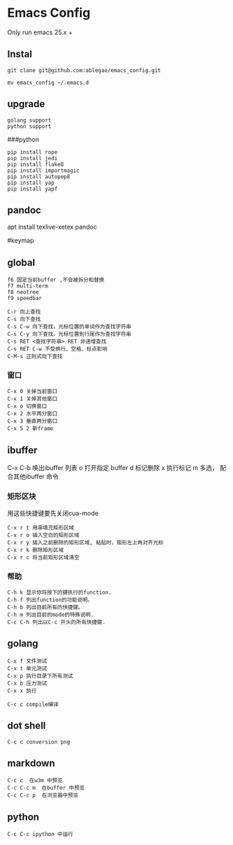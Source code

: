 # Emacs Config
Only run emacs 25.x +


## Instal
	
	git clone git@github.com:ablegao/emacs_config.git

	mv emacs_config ~/.emacs.d 

## upgrade 

	golang support
	python support
	


###python 

	pip install rope
	pip install jedi
	pip install flake8
	pip install importmagic
	pip install autopep8
	pip install yap
	pip install yapf


## pandoc
apt install texlive-xetex pandoc



#keymap


## global

    
    f6 固定当前buffer ,不会被拆分和替换
    f7 multi-term
    f8 neotree
    f9 speedbar
     
    C-r 向上查找 
    C-s 向下查找 
    C-s C-w 向下查找，光标位置的单词作为查找字符串 
    C-s C-y 向下查找，光标位置到行尾作为查找字符串 
    C-s RET <查找字符串> RET 非递增查找 
    C-s RET C-w 不受换行、空格、标点影响 
    C-M-s 正则式向下查找

### 窗口

    C-x 0 关掉当前窗口 
    C-x 1 关掉其他窗口 
    C-x o 切换窗口 
    C-x 2 水平两分窗口 
    C-x 3 垂直两分窗口 
    C-x 5 2 新frame

## ibuffer

   C-x C-b  唤出ibuffer 列表
   o 打开指定 buffer
   d 标记删除
   x 执行标记
   m 多选， 配合其他ibuffer 命令

### 矩形区块 
用这些快捷键要先关闭cua-mode 

    
    C-x r t 用串填充矩形区域 
    C-x r o 插入空白的矩形区域 
    C-x r y 插入之前删除的矩形区域, 粘贴时，矩形左上角对齐光标 
    C-x r k 删除矩形区域 
    C-x r c 将当前矩形区域清空
    
### 帮助
    
    C-h k 显示你将按下的键执行的function. 
    C-h f 列出function的功能说明。 
    C-h b 列出目前所有的快捷键。 
    C-h m 列出目前的mode的特殊说明. 
    C-c C-h 列出以C-c 开头的所有快捷键.

## golang

    
    C-x f 文件测试
    C-x t 单元测试 
    C-x p 执行目录下所有测试
    C-x b 压力测试
    C-x x 执行
    
    C-c c compile编译

## dot shell 

    C-c c conversion png 


## markdown 
    
    C-c c  在w3m 中预览
    C-c C-c m  在buffer 中预览
    C-c C-c p  在浏览器中预览



## python 

    C-c C-c ipython 中运行

